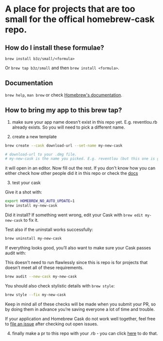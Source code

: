 # A place for projects that are too small for the offical homebrew-cask repo.

## How do I install these formulae?
`brew install b3z/small/<formula>`

Or `brew tap b3z/small` and then `brew install <formula>`.

## Documentation
`brew help`, `man brew` or check [Homebrew's documentation](https://docs.brew.sh).

## How to bring my app to this brew tap?

1. make sure your app name doesn't exist in this repo yet.
E.g. reventlou.rb already exists. So you will need to pick a different name.

2. create a new template
```sh
brew create --cask download-url --set-name my-new-cask

# download-url to your .dmg file.
# my-new-cask is the name you picked. E.g. reventlou (but this one is gone already :) )
```

it will open in an editor. Now fill out the rest. If you don't know how you can either check how other people did it in this repo or check the [docs](https://github.com/Homebrew/homebrew-cask/blob/master/doc/development/adding_a_cask.md)

3. test your cask

Give it a shot with:

```bash
export HOMEBREW_NO_AUTO_UPDATE=1
brew install my-new-cask
```

Did it install? If something went wrong, edit your Cask with `brew edit my-new-cask` to fix it.

Test also if the uninstall works successfully:

```bash
brew uninstall my-new-cask
```

If everything looks good, you’ll also want to make sure your Cask passes audit with:

This doesn't need to run flawlessly since this is repo is for projects that doesn't meet all of these requirements.

```bash
brew audit --new-cask my-new-cask
```

You should also check stylistic details with `brew style`:

```bash
brew style --fix my-new-cask
```

Keep in mind all of these checks will be made when you submit your PR, so by doing them in advance you’re saving everyone a lot of time and trouble.

If your application and Homebrew Cask do not work well together, feel free to [file an issue](https://github.com/Homebrew/homebrew-cask#reporting-bugs) after checking out open issues.

4. finally make a pr to this repo with your .rb - you can click [here]() to do that.
